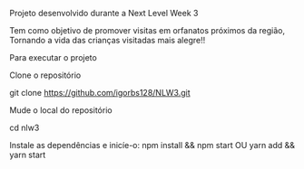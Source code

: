 Projeto desenvolvido durante a Next Level Week 3

Tem como objetivo de promover visitas em orfanatos próximos da região,
Tornando a vida das crianças visitadas mais alegre!!

Para executar o projeto

Clone o repositório

git clone https://github.com/igorbs128/NLW3.git

Mude o local do repositório

cd nlw3

Instale as dependências e inicíe-o:
npm install && npm start
OU
yarn add && yarn start
